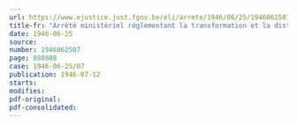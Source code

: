 ```yaml
---
url: https://www.ejustice.just.fgov.be/eli/arrete/1946/06/25/1946062507/justel
title-fr: "Arrêté ministériel réglementant la transformation et la distribution des cuirs et peaux bruts et du cuir tanné (abrogé par AM 25-06-1947, art. 1)"
date: 1946-06-25
source:
number: 1946062507
page: 888888
case: 1946-06-25/07
publication: 1946-07-12
starts:
modifies:
pdf-original:
pdf-consolidated:
---
```


